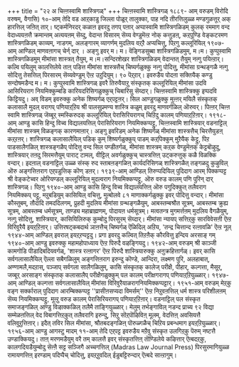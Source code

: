 +++
title = "२२ अ चिऩ्ऩस्वामि शास्त्रिगळ्"
+++
चिऩ्ऩस्वामि शास्त्रिगळ् 
१८८९- आम् वरुडम् 
विरोदि वरुषम्, वैगासि) १०-आम् तेदि वड आऱ्‌काडु 
जिल्ला पोळूर् तालुक्का, पाह नदि तीरत्तिलुळ्ळ मण्डगुळत्तूर् अक् हारत्तिल् जऩित् तार्। ष्ट्कर्मनिरदर् कळाऩ इवरदु तगप् पऩार् अप्पास्वामि शास्त्रिगळिडम् कुलक् रममाग वन्द वेदाध्ययऩत्तै क्रमान्तम् 
अत्ययऩम् सॆय्दु, वेदान्त विसारम् सॆय्य वेण्डुमॆऩ्ऱ नोक् कत्तुडऩ्, कऱ्‌पूण्डि वेङ्कटरमण शास्त्रिगळिडम् काव्यम्, नाडगम्, अलङ्गारम् व्यागर्णम् मुदलिय वऱ्‌ऱै अप्यचित्तु, 
पिऱगु कल्लूरियिल् १९०७-आम् आण्डिल् माणवऩागच् चेर्न् दार् । अङ्गु इवर् म। म। वॆङ्गिडसुब्बा शास्त्रिगळिडमुम्, म।म। कुप्पुस्वामि शास्त्रिगळिडमुम् मीमांसा शास्त्रत् तैयुम्, म।म।सन्दिरशेखर शास्त्रिगळिडम् वेदान्तत् तैयुम् नऩ्गु पयिऩ्ऱार्। कल्वि पयिलुम् कालत्तिलेये ताऩ् पडित्त मीमांसा शास्त्रत्तैच् चिष्यर्गळुक्कु नऩ्गु पोदित्तु, मीमांसा ग्रन्थङ्गळै नऩ्गु सोदित्तु तेसत्तिल् पिरसारम् सॆय्यवेण्डुम् ऎऩ्ऱ उऱुदियुम्। 
९० 
पॆऱ्‌ऱार्। इवरुडैय पोदऩा सक्तियैक् कण्डु सन्दोषमडैन्द म। म। कुप्पुस्वामि शास्त्रिगळ् इवरै तिरुवैयाऱु संस्कृतक् कल्लूरियिल् मीमांसा उदवि आसिरियराग नियमिक्कुम्बडि कारियदरिसिगळुक्कुच् चिबारिसु सॆय्दार्। 
चिऩ्ऩस्वामि शास्त्रिक्कु इप्पदवि किट्टियदु। अव् विडम् इवरुक्कु अनेक शिष्यर्गळ् एऱ्‌पट्टऩर्। सिल आण्डुगळुक्कु मुऩ्ऩर् मयिलै संस्कृतक् कलासालै मुदल् वरागप् पणियाऱ्‌ऱिय श्री पालसुप्रमण्य शास्त्रि कळुम् इवरदु माणवर्गळिल् ऒरुवर्। पिऩ्ऩर् चिऩ्ऩ स्वामि शास्त्रिगळ् जॆय्बूर् स्मस्किरुदक् कल्लूरियिल् पेरासिरियरागच् चिऱिदु कालम् पणियाऱ्‌ऱिऩार्। १९१८-आम् आण्डु कासि हिन्दु विच्व विद्यालयत्तिल् पेरासिरियराग नियमिक्कप्पट्टु, चिऩ्ऩस्वामि शास्त्रियार् वडनाट्टिल् मीमांसा शास्त्रम् विळङ्गक् कारणमाऩार्। अङ्गु इवरिडम् अनेक शिष्यर्गळ् मीमांसा शास्त्रत्तैच् चिरत्तैयुडऩ् कऱ्‌ऱऩर्। शास्त्रिगळ् कलासालैयिल् पडिक् कुम् शिष्यर्गळुक्कुप् पाडम् कऱ्‌पिक्कुम् मुऱैयैक् केट्टु, पिऱ पाडसालैगळिल् शास्त्रङ्गळैप् पोदित्तु वन्द सिल पण्डीतर्गळ्, मीमांसा शास्त्रम् कऱ्‌क वेण्डुमॆऩक् केट्टबॊऴुदु, शास्त्रियार् तऩदु सिरमत्तैयुम् पाराट् टामल्, वीट्टिल् अवर्गळुक्कुच् चास्त्रत्तिऩ् उट्करुत्तुक् कळै विळक्कि वन्दार्। इदऩाल् वडनाट्टिल् उळ्ळ संस्क् रुद स्ताबऩङ्गळिऩ् कार्यदरिसिगळ् शास्त्रिगळैत् तङ्गळदु कुऴुविल् ऒरु अङ्गत्तिऩराग एऱ्‌पडुत्तिक् कॊण् डऩर्। 
१९३९-आम् आण्डिल् तिरुप्पदियिल् पुदिदाग आरम् पिक्कप्पट्ट श्री वेङ्कटेच्वर ओरियण्डल् कल्लूरियिल् मुदल्वराग नियमिक्कप्पट्टु, ऒरु वरुड कालम् पणि पुरिन् दार् शास्त्रिगळ्। पिऱगु १९४०-आम् आण्डु कासि हिन्दु विच्व विद्यालयत्तिऩ् ऒरु पगुदिक्कुत् तलैवराग नियमिक्कप् पट्टु, मऱुबडियुम् कासियिल् वचित्तु, मुऩ्बोलवे 
८१ 
माणाक्कर्गळुक्कु इवर् पोदित्तु वन्दार्। मीमांसा कौस्तुबम्, तौदादि तमददिलगम्, प्रुहदी मुदलिय मीमांसा ग्रन्थङ्गळैयुम्, आबस्तम्बश्रौत सूत्रम्, आबस्तम्ब क्रुह्य सूत्रम्, आबस्तम्ब धर्मसूत्रम्, ताण्ड्य महाब्राह्मणम्, पोदायऩ धर्मसूत्रम्। मत्वतन्त्र मुगमर्त्तऩम् मुदलिय वैगळैयुम्, नऩ्गु सोदित्तु, शास्त्रियार्, कासियिलिरुक् कुम्बोदु पिरसुरम् सॆय्दार्। मीमांसा न्यायप् सत्तिऱ्‌कु सारविवेसऩी ऎऩ्ऱ विरिवुरैयै इयऱ्‌ऱिऩार्। उत्तिरषट्कबदार्थ ञाऩत्तैच् चिष्यर्गळ् ऎळिदिल् अऱिय, 'तन्द्र चित्तान्द रत्ऩावळि' ऎऩ्ऱ नूल् १९४४-आम् आण्डिल् इवराल् इयऱ्‌ऱप्पट्टदु। 
प्रगा 
इवरदु कल्वित् तिऱऩैक् कौरवित्तु इन्दिय अरसाङ् गम् १९४०-आम् आण्डु इवरुक्कु महामहोपाध्याय ऎऩ्ऱ पिरुदै वऴङ्गियदु। १९४२-आम् वरुडम् श्री काञ्जी कामगोडि पीडादिबदियवर्गळ्, 'शास्त्र रत्ऩागर' ऎऩ्ऱ पिरुदै शास्त्रियारुक्कु अऩुक्रहित्तार्गळ्। 
इवर् कासि सर्वगलासालैयिल् ऎल्ला सबैगळिलुम् अङ्गत्तिऩराग इरुन्दु कॊण्डे, आन्दिरा, लक्ष्मण पुरि, अलहाबात्, अण्णामलै,मदऱास्, पञ्जाप् सर्वगला सालैगळिलुम्, कासि संस्कृतक् कालेज् परीक्षै, पीहार्, कल्गत्ता, मैसूर्, जय्बूर् अरसाङ्ग संस्कृतक् कलासालैप् परीक्षैगळुक्कुम् पल कालम् परीक्षगरागप् पणियाऱ्‌ऱियुळ्ळार्। 
१९४७-आम् आण्डिल् कल्गत्ता सर्वगलासालैयिल् मीमांसा विरिवुरैयाळरागनियमिक्कप्पट्टार्। १९५१-आम् वरुडम् मेऱ्‌कु वङ्ग सर्क्काराल् पुदिदाग आरम्बिक्कप्पट्ट ''प्रासीऩसप्यदा विमर्सम्'' ऎऩ्ऱ निऱुवऩत्तिल् धर्म शास्त्र परिशीलऩम् सॆय्य नियमिक्कप्पट्टु, मूऩ्ऱु वरुड कालम् पेरासिरियरागप् पणियाऱ्‌ऱिऩार्। वडनाट्टिल् पल संस्कृत समाजङ्गळिल् आण्डु विऴाक्कळिल् तलैमै ताङ्गियुळ्ळार्। मेलुम् तर्भङ्गाविल् नडन्द प्राच्य 
९२ 
विद्या सम्मेळऩत्तिल् वेद विबागत्तिऱ्‌कुत् तलैवरागि इरुन्दु, सिऱु सॊऱ्‌पॊऴिविऩ् मूलम्, वेदत्तिऩ् अवसियत्तै वलिवुऱुत्तिऩार्। इदैत् तविर सिल मीमांसा, श्रौतबदङ्गळिऩ् पॊरुळ्गळैच् चिऱिय प्रबन्धमाग इयऱ्‌ऱियुळ्ळार्। 
१९५६-आम् आण्डु आगस्टु मादम् ११-आम् तेदि एऱ्‌पट्ट इवरुडैय मऱैवु संस्कृत उलगिऱ्‌कु पॆरुम् नष्टत्तै उण्डाक्कियदु। ताऩ् मरणमडैयुम् वरै तम् कालत्तै इवर् संस्कृतत्तिऩ् तॊण्डिलेये कऴित्तार् ऎऩ्बदऱ्‌कु, कालगदियडैयुम्बोदु सॆऩ्ऩै सट्ट सञ्जिगै अच्चगत्तिल् (Madras Law Journal Press) पिरसुरमागियुळ्ळ रामायणत्तिऩ् इरण्डाम् पदिप्पैच् चोदित्तु, इयऱ्‌ऱुवदिल् ईडुबट्टिरुन्दार् ऎऩ्बदे साऩ्ऱागुम्। 
